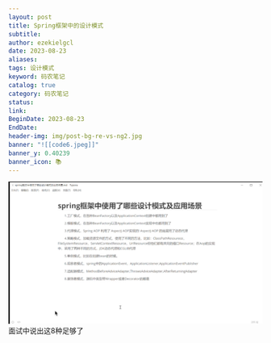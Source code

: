 ```yaml
---
layout: post
title: Spring框架中的设计模式
subtitle: 
author: ezekielgcl
date: 2023-08-23
aliases: 
tags: 设计模式 
keyword: 码农笔记
catalog: true
category: 码农笔记
status: 
link: 
BeginDate: 2023-08-23
EndDate: 
header-img: img/post-bg-re-vs-ng2.jpg
banner: "![[code6.jpeg]]"
banner_y: 0.40239
banner_icon: 📚
---
```



![image.png](https://raw.githubusercontent.com/guchaolong/articleImgs/master/20230823045747.png)
面试中说出这8种足够了

